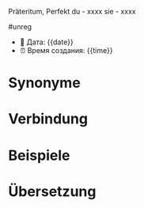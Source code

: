 Präteritum, Perfekt
du - xxxx
sie - xxxx

#unreg
- 📍 Дата: {{date}}
- ⏰ Время создания: {{time}}
# Synonyme

# Verbindung 

# Beispiele

# Übersetzung
